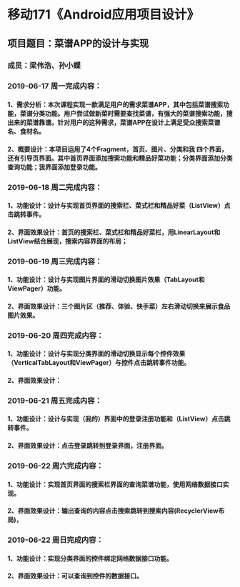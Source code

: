 # 移动171《Android应用项目设计》
## 项目题目：菜谱APP的设计与实现
### 成员：梁伟浩、孙小蝶

### 2019-06-17 周一完成内容：
#### 1、需求分析：本次课程实现一款满足用户的需求菜谱APP，其中包括菜谱搜索功能，菜谱分类功能。用户尝试做新菜时需要查找菜谱，有强大的菜谱搜索功能，搜出来的菜谱靠谱。针对用户的这种需求，菜谱APP在设计上满足受众搜索菜谱名、食材名。
#### 2、概要设计：本项目运用了4个Fragment，首页、图片、分类和我 四个界面，还有引导页界面。其中首页界面添加搜索功能和精品好菜功能；分类界面添加分类查询功能；我界面添加登录功能。


### 2019-06-18 周二完成内容：
#### 1、功能设计：设计与实现首页界面的搜索栏、菜式栏和精品好菜（ListView）点击跳转事件。
#### 2、界面效果设计：首页的搜索栏、菜式栏和精品好菜栏，用LinearLayout和ListView结合展现，搜索内容界面的布局；


### 2019-06-19 周三完成内容：
#### 1、功能设计：设计与实现图片界面的滑动切换图片效果（TabLayout和ViewPager）功能。
#### 2、界面效果设计：三个图片区（推荐、体验、快手菜）左右滑动切换来展示食品图片效果。

### 2019-06-20 周四完成内容：
#### 1、功能设计：设计与实现分类界面的滑动切换显示每个控件效果（VerticalTabLayout和ViewPager）与控件点击跳转事件功能。
#### 2、界面效果设计：

### 2019-06-21 周五完成内容：
#### 1、功能设计：设计与实现（我的）界面中的登录注册功能和（ListView）点击跳转事件。
#### 2、界面效果设计：点击登录跳转到登录界面，注册界面。

### 2019-06-22 周六完成内容：
#### 1、功能设计：实现首页界面的搜索栏界面的查询菜谱功能，使用网络数据接口实现。
#### 2、界面效果设计：输出查询的内容点击搜索跳转到搜索内容(RecyclerView布局)，

### 2019-06-22 周日完成内容：
#### 1、功能设计：实现分类界面的控件绑定网络数据接口功能。
#### 2、界面效果设计：可以查询到控件的数据接口。


